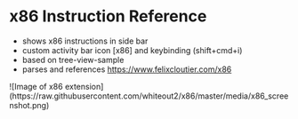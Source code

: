 # x86 Instruction Reference

- shows x86 instructions in side bar
- custom activity bar icon [x86] and keybinding (shift+cmd+i)
- based on tree-view-sample
- parses and references https://www.felixcloutier.com/x86

<p>
![Image of x86 extension](https://raw.githubusercontent.com/whiteout2/x86/master/media/x86_screenshot.png)


<!-- # Custom tree view samples

- Node dependencies view
- Json Outline view
- Ftp file explorer view

## Running the example

- Open this example in VS Code Insiders
- `npm install`
- `npm run compile`
- `F5` to start debugging -->
